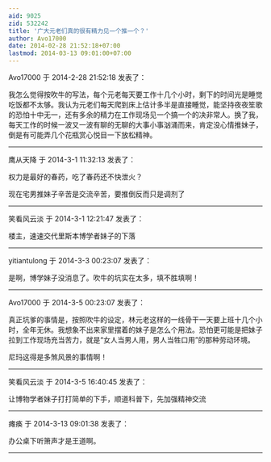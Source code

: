 ```yaml
---
aid: 9025
zid: 532242
title: '广大元老们真的很有精力见一个推一个？'
author: Avo17000
date: 2014-02-28 21:52:18+07:00
lastmod: 2014-03-13 09:01:00+07:00
---
```


Avo17000 于 2014-2-28 21:52:18 发表了：

我怎么觉得按吹牛的写法，每个元老每天要工作十几个小时，剩下的时间光是睡觉吃饭都不太够。我认为元老们每天爬到床上估计多半是直接睡觉，能坚持夜夜笙歌的恐怕十中无一，还有多余的精力在工作现场见一个搞一个的决非常人。换了我，每天工作的时候一波又一波有聊的无聊的大事小事汹涌而来，肯定没心情推妹子，倒是有可能弄几个花瓶赏心悦目一下放松精神。

---------

鹰从天降 于 2014-3-1 11:32:13 发表了：

权力是最好的春药，吃了春药还不快泄火？

现在宅男推妹子辛苦是交流辛苦，要推倒反而只是调剂了

---------

笑看风云淡 于 2014-3-1 12:21:47 发表了：

楼主，速速交代里斯本博学者妹子的下落

---------

yitiantulong 于 2014-3-3 00:23:07 发表了：

是啊，博学妹子没消息了。吹牛的坑实在太多，填不胜填啊！

---------

Avo17000 于 2014-3-5 00:23:07 发表了：

真正坑爹的事情是，按照吹牛的设定，林元老这样的一线骨干一天要上班十几个小时，全年无休。我想象不出来家里摆着的妹子是怎么个用法。恐怕更可能是把妹子拉到工作现场充当苦力，就是“女人当男人用，男人当牲口用”的那种劳动环境。

尼玛这得是多煞风景的事情啊！

---------

笑看风云淡 于 2014-3-5 16:40:45 发表了：

让博物学者妹子打打简单的下手，顺道科普下，先加强精神交流

---------

瘫痪 于 2014-3-13 09:01:38 发表了：

办公桌下听箫声才是王道啊。

---------

